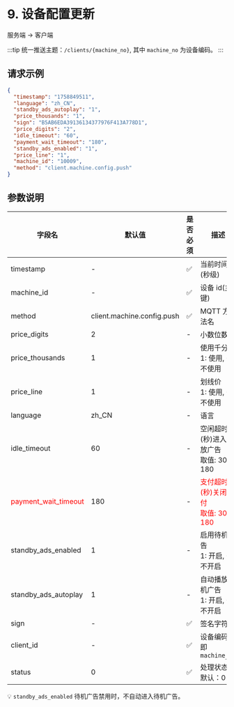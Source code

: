 # 9. 设备配置更新

服务端 -> 客户端

:::tip
统一推送主题：`/clients/{machine_no}`, 其中 `machine_no` 为设备编码。
:::

## 请求示例

```json
{
  "timestamp": "1758849511",
  "language": "zh_CN",
  "standby_ads_autoplay": "1",
  "price_thousands": "1",
  "sign": "B5AB6EDA39136134377976F413A778D1",
  "price_digits": "2",
  "idle_timeout": "60",
  "payment_wait_timeout": "180",
  "standby_ads_enabled": "1",
  "price_line": "1",
  "machine_id": "10009",
  "method": "client.machine.config.push"
}
```

## 参数说明

| 字段名                                               | 默认值                     | 是否必须 | 描述                                                                    |
| ---------------------------------------------------- | -------------------------- | -------- | ----------------------------------------------------------------------- |
| timestamp                                            | -                          | ✅       | 当前时间戳(秒级)                                                        |
| machine_id                                           | -                          | ✅       | 设备 id(主键)                                                           |
| method                                               | client.machine.config.push | ✅       | MQTT 方法名                                                             |
| price_digits                                         | 2                          | -        | 小数位数                                                                |
| price_thousands                                      | 1                          | -        | 使用千分位<br /> 1: 使用, 0: 不使用                                     |
| price_line                                           | 1                          | -        | 划线价<br /> 1: 使用, 0: 不使用                                         |
| language                                             | zh_CN                      | -        | 语言                                                                    |
| idle_timeout                                         | 60                         | -        | 空闲超时(秒)进入播放广告<br /> 取值: 30-180                             |
| <span style="color: red">payment_wait_timeout</span> | 180                        | -        | <span style="color: red">支付超时(秒)关闭支付<br /> 取值: 30-180</span> |
| standby_ads_enabled                                  | 1                          | -        | 启用待机广告<br /> 1: 开启, 0: 不开启                                   |
| standby_ads_autoplay                                 | 1                          | -        | 自动播放待机广告<br /> 1: 开启, 0: 不开启                               |
| sign                                                 | -                          | ✅       | 签名字符串                                                              |
| client_id                                            | -                          | ✅       | 设备编码，即 `machine_no`                                               |
| status                                               | 0                          | ✅       | 处理状态，默认：0                                                       |

💡 `standby_ads_enabled` 待机广告禁用时，不自动进入待机广告。
